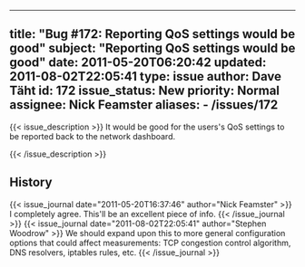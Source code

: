 
---
title: "Bug #172: Reporting QoS settings would be good"
subject: "Reporting QoS settings would be good"
date: 2011-05-20T06:20:42
updated: 2011-08-02T22:05:41
type: issue
author: Dave Täht
id: 172
issue_status: New
priority: Normal
assignee: Nick Feamster
aliases:
    - /issues/172
---

{{< issue_description >}}
It would be good for the users's QoS settings to be reported back to the
network dashboard.


{{< /issue_description >}}

## History
{{< issue_journal date="2011-05-20T16:37:46" author="Nick Feamster" >}}
I completely agree. This'll be an excellent piece of info.
{{< /issue_journal >}}
{{< issue_journal date="2011-08-02T22:05:41" author="Stephen Woodrow" >}}
We should expand upon this to more general configuration options that
could affect measurements: TCP congestion control algorithm, DNS
resolvers, iptables rules, etc.
{{< /issue_journal >}}

